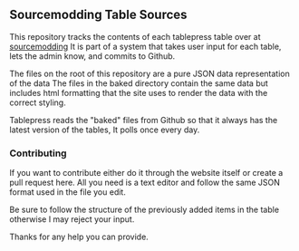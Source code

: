 ## Sourcemodding Table Sources

This repository tracks the contents of each tablepress table over at [sourcemodding](http://www.sourcemodding.com)
It is part of a system that takes user input for each table, lets the admin know, and commits to Github.

The files on the root of this repository are a pure JSON data representation of the data
The files in the baked directory contain the same data but includes html formatting that the site uses to render the data with the correct styling.  

Tablepress reads the "baked" files from Github so that it always has the latest version of the tables, It polls once every day.

### Contributing

If you want to contribute either do it through the website itself or create a pull request here.
All you need is a text editor and follow the same JSON format used in the file you edit.

Be sure to follow the structure of the previously added items in the table otherwise I may reject your input.

Thanks for any help you can provide. 

